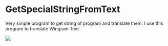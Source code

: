 # GetSpecialStringFromText

Very simple program to get string of program and translate them.
I use this program to translate Wingram Text

<img src="http://uupload.ir/files/szo9_yuvh.png" />
